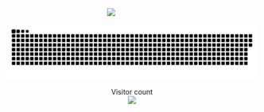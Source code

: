 
<!---
xiaolongmr/xiaolongmr is a ✨ special ✨ repository because its `README.md` (this file) appears on your GitHub profile.
You can click the Preview link to take a look at your changes.
--->
<!-- ![github stats](https://github-readme-stats.vercel.app/api?username=xiaolongmr&theme=gruvbox) -->
<img style="max-width: 100%;text-align: center;padding-left: 40%;" src="https://readme-typing-svg.herokuapp.com/?lines=中华人民共和国万岁！"/>

<a href=#><img src="暂不需要.svg"></a>

<p align="center"> 
  Visitor count<br>
  <img src="https://profile-counter.glitch.me/xiaolongmr/count.svg" />
</p>


<div class="js-yearly-contributions">
  
<div class="position-relative">

  

      

